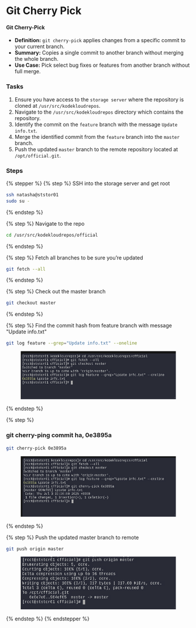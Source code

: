 # Git Cherry Pick

#### Git Cherry-Pick

* **Definition:** `git cherry-pick` applies changes from a specific commit to your current branch.
* **Summary:** Copies a single commit to another branch without merging the whole branch.
* **Use Case:** Pick select bug fixes or features from another branch without full merge.

### Tasks

1. Ensure you have access to the `storage server` where the repository is cloned at `/usr/src/kodekloudrepos`.
2. Navigate to the `/usr/src/kodekloudrepos` directory which contains the repository.
3. Identify the commit on the `feature` branch with the message `Update info.txt`.
4. Merge the identified commit from the `feature` branch into the `master` branch.
5. Push the updated `master` branch to the remote repository located at `/opt/official.git`.

### Steps

{% stepper %}
{% step %}
SSH into the storage server and get root

```bash
ssh natasha@ststor01
sudo su -
```
{% endstep %}

{% step %}
Navigate to the repo

```bash
cd /usr/src/kodekloudrepos/official
```
{% endstep %}

{% step %}
Fetch all branches to be sure you’re updated

```bash
git fetch --all
```
{% endstep %}

{% step %}
Check out the master branch&#x20;

```bash
git checkout master
```
{% endstep %}

{% step %}
Find the commit hash from feature branch with message "Update info.txt"

```bash
git log feature --grep="Update info.txt" --oneline
```

<figure><img src="../.gitbook/assets/image (3).png" alt=""><figcaption></figcaption></figure>
{% endstep %}

{% step %}
### git cherry-ping commit ha, 0e3895a

```bash
git cherry-pick 0e3895a
```

<figure><img src="../.gitbook/assets/image (1) (1).png" alt=""><figcaption></figcaption></figure>
{% endstep %}

{% step %}
Push the updated master branch to remote

```bash
git push origin master
```

<figure><img src="../.gitbook/assets/image (2) (1).png" alt=""><figcaption></figcaption></figure>
{% endstep %}
{% endstepper %}


